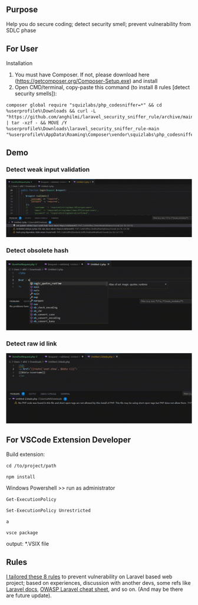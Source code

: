 ## Purpose
Help you do secure coding; detect security smell; prevent vulnerability from SDLC phase

## For User
Installation
1. You must have Composer. If not, please download here (https://getcomposer.org/Composer-Setup.exe) and install
2. Open CMD/terminal, copy-paste this command (to install 8 rules [detect security smells]):

```
composer global require "squizlabs/php_codesniffer=*" && cd %userprofile%\Downloads && curl -L "https://github.com/anghilmi/laravel_security_sniffer_rule/archive/main.tar.gz" | tar -xzf - && MOVE /Y %userprofile%\Downloads\laravel_security_sniffer_rule-main "%userprofile%\AppData\Roaming\Composer\vendor\squizlabs\php_codesniffer\src\Standards\laravel_security_sniffer"
```

## Demo
### Detect weak input validation
![](https://github.com/anghilmi/laravel-php-codesniffer/blob/main/assets/validate.gif)

### Detect obsolete hash
![](https://github.com/anghilmi/laravel-php-codesniffer/blob/main/assets/md5.gif)

### Detect raw id link
![](https://github.com/anghilmi/laravel-php-codesniffer/blob/main/assets/dataid.gif)


## For VSCode Extension Developer 
Build extension: 
```
cd /to/project/path
```
```
npm install
```
Windows Powershell >> run as administrator
```
Get-ExecutionPolicy
```
```
Set-ExecutionPolicy Unrestricted
```
```
a
```
```
vsce package
```
output: *.VSIX file

## Rules
[I tailored these 8 rules](https://github.com/anghilmi/laravel_security_sniffer_rule) to prevent vulnerability on Laravel based web project; based on experiences, discussion with another devs, some refs like [Laravel docs](https://laravel.com/docs), [OWASP Laravel cheat sheet](https://cheatsheetseries.owasp.org/cheatsheets/Laravel_Cheat_Sheet.html), and so on. (And may be there are future update).
